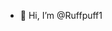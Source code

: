 - 🦊 Hi, I’m @Ruffpuff1

<!---
Ruffpuff1/Ruffpuff1 is a ✨ special ✨ repository because its `README.md` (this file) appears on your GitHub profile.
You can click the Preview link to take a look at your changes.
--->
